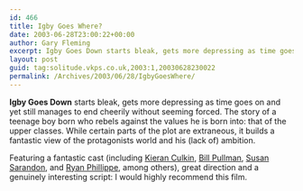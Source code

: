 ```yaml
---
id: 466
title: Igby Goes Where?
date: 2003-06-28T23:00:22+00:00
author: Gary Fleming
excerpt: Igby Goes Down starts bleak, gets more depressing as time goes on and yet still manages to end cheerily without...
layout: post
guid: tag:solitude.vkps.co.uk,2003:1,20030628230022
permalink: /Archives/2003/06/28/IgbyGoesWhere/
---
```

**Igby Goes Down** starts bleak, gets more depressing as time goes on and yet still manages to end cheerily without seeming forced. The story of a teenage boy born who rebels against the values he is born into: that of the upper classes. While certain parts of the plot are extraneous, it builds a fantastic view of the protagonists world and his (lack of) ambition.

Featuring a fantastic cast (including [Kieran Culkin](http://us.imdb.com/Name?Culkin,Kieran), [Bill Pullman](http://us.imdb.com/Name?Pullman,Bill), [Susan Sarandon](http://us.imdb.com/Name?Sarandon,Susan), and [Ryan Phillippe](http://us.imdb.com/Name?Phillippe,Ryan), among others), great direction and a genuinely interesting script: I would highly recommend this film.